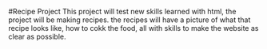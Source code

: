#Recipe Project
This project will test new skills learned with html, the project will be making recipes. the recipes will have a picture of what that recipe looks like, how to cokk the food, all with skills to make the website as clear as possible.